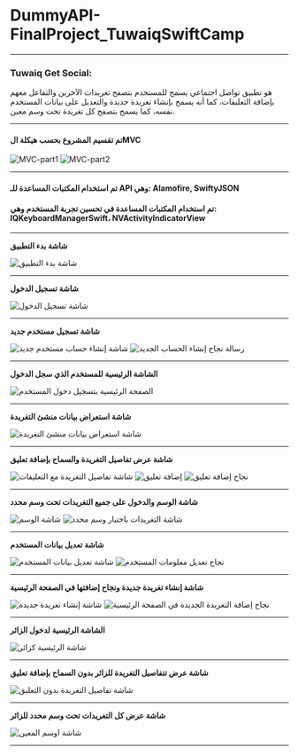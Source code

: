 # DummyAPI-FinalProject_TuwaiqSwiftCamp
---
### Tuwaiq Get Social:
هو تطبيق تواصل اجتماعي يسمح للمستخدم بتصفح تغريدات الآخرين والتفاعل معهم بإضافة التعليقات، كما أنه يسمح بإنشاء تغريدة جديدة والتعديل على بيانات المستخدم نفسه، كما يسمح بتصفح كل تغريدة تحت وسم معين.

---

#### تم تقسيم المشروع بحسب هيكلة الMVC

![MVC-part1](https://user-images.githubusercontent.com/95555310/152971389-147166db-745c-446b-88c8-a65c1a3f18a6.png)
![MVC-part2](https://user-images.githubusercontent.com/95555310/152971425-e6afdcec-cd26-4672-88d9-4832a69bc7d5.png)

---

#### تم استخدام المكتبات المساعدة للـ API وهي: Alamofire, SwiftyJSON
#### تم استخدام المكتبات المساعدة في تحسين تجربة المستخدم وهي: IQKeyboardManagerSwift، NVActivityIndicatorView

---

**شاشة بدء التطبيق**

![شاشة بدء التطبيق](https://user-images.githubusercontent.com/95555310/152950284-15b66273-4442-4657-adca-ef22c700df94.png)


---
**شاشة تسجيل الدخول**

![شاشة تسجيل الدخول](https://user-images.githubusercontent.com/95555310/152950952-86f57191-5a95-46d1-adb3-c5b5020ef81a.png)


---

**شاشة تسجيل مستخدم جديد**
 
![شاشة إنشاء حساب مستخدم جديد](https://user-images.githubusercontent.com/95555310/152951396-6778988f-3c55-49a0-a1f7-d9321e4a4c82.png)
![رسالة نجاح إنشاء الحساب الجديد](https://user-images.githubusercontent.com/95555310/152951768-2f01d0f5-7873-41d8-80cf-c4f4f38e5eaf.png)


---

**الشاشة الرئيسية للمستخدم الذي سجل الدخول**

![الصفحة الرئيسية بتسجيل دخول المستخدم](https://user-images.githubusercontent.com/95555310/152955846-f811e545-ceed-4144-ab2e-8aadea112aad.png)

---
**شاشة استعراض بيانات منشئ التغريدة**

![شاشة استعراض بيانات منشئ التغريدة](https://user-images.githubusercontent.com/95555310/152956169-a5e904c1-c133-4456-ace0-b3277991b925.png)

---

**شاشة عرض تفاصيل التغريدة والسماح بإضافة تعليق**

![شاشة تفاصيل التغريدة مع التعليقات](https://user-images.githubusercontent.com/95555310/152956801-edd86ba7-b5d9-4265-bfbe-a3f31eeaa998.png)
![إضافة تعليق](https://user-images.githubusercontent.com/95555310/152957887-b41b5ace-4ed9-4182-b547-d138dfce517b.png)
![نجاح إضافة تعليق](https://user-images.githubusercontent.com/95555310/152957475-df343b24-d005-49e7-9086-c76345098a6a.png)

---

**شاشة الوسم والدخول على جميع التغريدات تحت وسم محدد**

![شاشة الوسم](https://user-images.githubusercontent.com/95555310/152958446-fb0c2466-e284-4c5a-9fef-dbd42970c0dc.png)
![شاشة التغريدات باختيار وسم محدد](https://user-images.githubusercontent.com/95555310/152958506-ac3eab67-307c-4ce3-87c8-ea3e336caa6b.png)

---


**شاشة تعديل بيانات المستخدم**

![شاشة تعديل بيانات المستخدم](https://user-images.githubusercontent.com/95555310/152962453-93aee3d0-bb06-4935-977a-d846d86017fc.png)
![نجاح تعديل معلومات المستخدم](https://user-images.githubusercontent.com/95555310/152962503-6f4245b0-dda0-40dc-812d-26c5a94c596f.png)

---

**شاشة إنشاء تغريدة جديدة ونجاح إضافتها في الصفحة الرئيسية**

![شاشة إنشاء تغريدة جديدة](https://user-images.githubusercontent.com/95555310/152963088-bc4075f7-7edb-4558-b9d5-3a4a441912f1.png)
![نجاح إضافة التغريدة الجديدة في الصفحة الرئيسية](https://user-images.githubusercontent.com/95555310/152963138-f1f77652-b315-4abf-a6c4-04ebfac77877.png)

---


**الشاشة الرئيسية لدخول الزائر**

![شاشة الرئيسية كزائر](https://user-images.githubusercontent.com/95555310/152968027-18fa3ae6-9023-4637-ac32-12298be9e507.png)

---


**شاشة عرض تتفاصيل التغريدة للزائر بدون السماح بإضافة تعليق**

![شاشة تفاصيل التغريدة بدون التعليق](https://user-images.githubusercontent.com/95555310/152968408-53d1118f-aeef-4d37-ad9c-fbf446d59f1f.png)

---


**شاشة عرض كل التغريدات تحت وسم محدد للزائر**

![شاشة اوسم المعين](https://user-images.githubusercontent.com/95555310/152968722-e39b1180-2db7-4596-988b-382f3c9545da.png)

---
